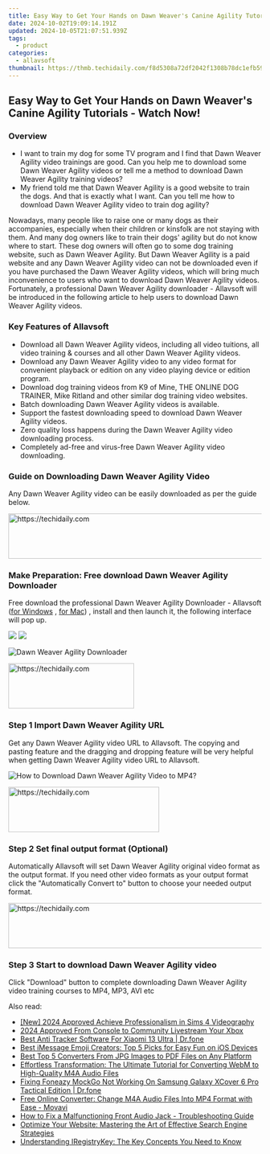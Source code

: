```yaml
---
title: Easy Way to Get Your Hands on Dawn Weaver's Canine Agility Tutorials - Watch Now!
date: 2024-10-02T19:09:14.191Z
updated: 2024-10-05T21:07:51.939Z
tags:
  - product
categories:
  - allavsoft
thumbnail: https://thmb.techidaily.com/f8d5308a72df2042f1308b78dc1efb598f7f3491c673912341c93c2d4c06d1ec.jpg
---
```


## Easy Way to Get Your Hands on Dawn Weaver's Canine Agility Tutorials - Watch Now!

### Overview

* I want to train my dog for some TV program and I find that Dawn Weaver Agility video trainings are good. Can you help me to download some Dawn Weaver Agility videos or tell me a method to download Dawn Weaver Agility training videos?
* My friend told me that Dawn Weaver Agility is a good website to train the dogs. And that is exactly what I want. Can you tell me how to download Dawn Weaver Agility video to train dog agility?

Nowadays, many people like to raise one or many dogs as their accompanies, especially when their children or kinsfolk are not staying with them. And many dog owners like to train their dogs' agility but do not know where to start. These dog owners will often go to some dog training website, such as Dawn Weaver Agility. But Dawn Weaver Agility is a paid website and any Dawn Weaver Agility video can not be downloaded even if you have purchased the Dawn Weaver Agility videos, which will bring much inconvenience to users who want to download Dawn Weaver Agility videos. Fortunately, a professional Dawn Weaver Agility downloader - Allavsoft will be introduced in the following article to help users to download Dawn Weaver Agility videos.

### Key Features of Allavsoft

* Download all Dawn Weaver Agility videos, including all video tuitions, all video training & courses and all other Dawn Weaver Agility videos.
* Download any Dawn Weaver Agility video to any video format for convenient playback or edition on any video playing device or edition program.
* Download dog training videos from K9 of Mine, THE ONLINE DOG TRAINER, Mike Ritland and other similar dog training video websites.
* Batch downloading Dawn Weaver Agility videos is available.
* Support the fastest downloading speed to download Dawn Weaver Agility videos.
* Zero quality loss happens during the Dawn Weaver Agility video downloading process.
* Completely ad-free and virus-free Dawn Weaver Agility video downloading.

### Guide on Downloading Dawn Weaver Agility Video

Any Dawn Weaver Agility video can be easily downloaded as per the guide below.

<!-- affiliate ads begin -->
<a href="https://arkmc.pxf.io/c/5597632/352555/5172" target="_top" id="352555">
  <img src="//a.impactradius-go.com/display-ad/5172-352555" border="0" alt="https://techidaily.com" width="720" height="90"/>
</a>
<img height="0" width="0" src="https://arkmc.pxf.io/i/5597632/352555/5172" style="position:absolute;visibility:hidden;" border="0" />
<!-- affiliate ads end -->

### Make Preparation: Free download Dawn Weaver Agility Downloader

Free download the professional Dawn Weaver Agility Downloader - Allavsoft ([for Windows](https://tools.techidaily.com/allavsoft/products/) , [for Mac](https://tools.techidaily.com/allavsoft/products/)) , install and then launch it, the following interface will pop up.

[![](https://www.allavsoft.com/how-to/../images/how-to/free-download-win.jpg)](https://tools.techidaily.com/allavsoft/products/) [![](https://www.allavsoft.com/how-to/../images/how-to/free-download-mac.jpg)](https://tools.techidaily.com/allavsoft/products/)

![Dawn Weaver Agility Downloader](https://www.allavsoft.com/how-to/../images/allavsoft/screen-shot-600.jpg)

<!-- affiliate ads begin -->
<a href="https://aligracehair.sjv.io/c/5597632/2135354/19272" target="_top" id="2135354">
  <img src="//a.impactradius-go.com/display-ad/19272-2135354" border="0" alt="https://techidaily.com" width="250" height="90"/>
</a>
<img height="0" width="0" src="https://aligracehair.sjv.io/i/5597632/2135354/19272" style="position:absolute;visibility:hidden;" border="0" />
<!-- affiliate ads end -->

### Step 1 Import Dawn Weaver Agility URL

Get any Dawn Weaver Agility video URL to Allavsoft. The copying and pasting feature and the dragging and dropping feature will be very helpful when getting Dawn Weaver Agility video URL to Allavsoft.

![How to Download Dawn Weaver Agility Video to MP4?](https://www.allavsoft.com/how-to/../images/how-to/download-rtmp-video/download-rtmp-video.jpg)

<!-- affiliate ads begin -->
<a href="https://aligracehair.sjv.io/c/5597632/1948932/19272" target="_top" id="1948932">
  <img src="//a.impactradius-go.com/display-ad/19272-1948932" border="0" alt="https://techidaily.com" width="300" height="90"/>
</a>
<img height="0" width="0" src="https://aligracehair.sjv.io/i/5597632/1948932/19272" style="position:absolute;visibility:hidden;" border="0" />
<!-- affiliate ads end -->

### Step 2 Set final output format (Optional)

Automatically Allavsoft will set Dawn Weaver Agility original video format as the output format. If you need other video formats as your output format click the "Automatically Convert to" button to choose your needed output format.

<!-- affiliate ads begin -->
<a href="https://aligracehair.sjv.io/c/5597632/1938698/19272" target="_top" id="1938698">
  <img src="//a.impactradius-go.com/display-ad/19272-1938698" border="0" alt="https://techidaily.com" width="728" height="90"/>
</a>
<img height="0" width="0" src="https://aligracehair.sjv.io/i/5597632/1938698/19272" style="position:absolute;visibility:hidden;" border="0" />
<!-- affiliate ads end -->

### Step 3 Start to download Dawn Weaver Agility video

Click "Download" button to complete downloading Dawn Weaver Agility video training courses to MP4, MP3, AVI etc

<ins class="adsbygoogle"
     style="display:block"
     data-ad-format="autorelaxed"
     data-ad-client="ca-pub-7571918770474297"
     data-ad-slot="1223367746"></ins>

<ins class="adsbygoogle"
     style="display:block"
     data-ad-client="ca-pub-7571918770474297"
     data-ad-slot="8358498916"
     data-ad-format="auto"
     data-full-width-responsive="true"></ins>

<span class="atpl-alsoreadstyle">Also read:</span>
<div><ul>
<li><a href="https://screen-video-capture.techidaily.com/new-2024-approved-achieve-professionalism-in-sims-4-videography/"><u>[New] 2024 Approved Achieve Professionalism in Sims 4 Videography</u></a></li>
<li><a href="https://facebook-videos.techidaily.com/2024-approved-from-console-to-community-livestream-your-xbox/"><u>2024 Approved From Console to Community Livestream Your Xbox</u></a></li>
<li><a href="https://android-location-track.techidaily.com/best-anti-tracker-software-for-xiaomi-13-ultra-drfone-by-drfone-virtual-android/"><u>Best Anti Tracker Software For Xiaomi 13 Ultra | Dr.fone</u></a></li>
<li><a href="https://fox-useful.techidaily.com/best-imessage-emoji-creators-top-5-picks-for-easy-fun-on-ios-devices/"><u>Best iMessage Emoji Creators: Top 5 Picks for Easy Fun on iOS Devices</u></a></li>
<li><a href="https://fox-useful.techidaily.com/best-top-5-converters-from-jpg-images-to-pdf-files-on-any-platform/"><u>Best Top 5 Converters From JPG Images to PDF Files on Any Platform</u></a></li>
<li><a href="https://win-able.techidaily.com/effortless-transformation-the-ultimate-tutorial-for-converting-webm-to-high-quality-m4a-audio-files/"><u>Effortless Transformation: The Ultimate Tutorial for Converting WebM to High-Quality M4A Audio Files</u></a></li>
<li><a href="https://fake-location.techidaily.com/fixing-foneazy-mockgo-not-working-on-samsung-galaxy-xcover-6-pro-tactical-edition-drfone-by-drfone-virtual-android/"><u>Fixing Foneazy MockGo Not Working On Samsung Galaxy XCover 6 Pro Tactical Edition | Dr.fone</u></a></li>
<li><a href="https://win11-tips.techidaily.com/free-online-converter-change-m4a-audio-files-into-mp4-format-with-ease-movavi/"><u>Free Online Converter: Change M4A Audio Files Into MP4 Format with Ease - Movavi</u></a></li>
<li><a href="https://sound-issues.techidaily.com/how-to-fix-a-malfunctioning-front-audio-jack-troubleshooting-guide/"><u>How to Fix a Malfunctioning Front Audio Jack - Troubleshooting Guide</u></a></li>
<li><a href="https://fox-useful.techidaily.com/optimize-your-website-mastering-the-art-of-effective-search-engine-strategies/"><u>Optimize Your Website: Mastering the Art of Effective Search Engine Strategies</u></a></li>
<li><a href="https://fox-useful.techidaily.com/understanding-iregistrykey-the-key-concepts-you-need-to-know/"><u>Understanding IRegistryKey: The Key Concepts You Need to Know</u></a></li>
</ul></div>

